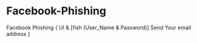 # Facebook-Phishing
Facebook Phishing { UI &amp;  [fish (User_Name &amp; Password)] Send Your email address }
